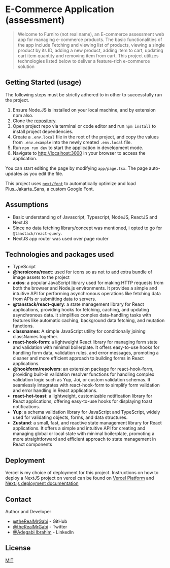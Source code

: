 # E-Commerce Application (assessment)

> Welcome to Furniro (not real name), an E-commerce assessment web app for managing e-commerce products. The basic functionalities of the app include Fetching and viewing list of products, viewing a single product by its ID, adding a new product, adding item to cart, updating cart item quantity and removing item from cart. This project utilizes technologies listed below to deliver a feature-rich e-commerce solution

## Getting Started (usage)

The following steps must be strictly adhered to in other to successfully run the project.

1. Ensure Node.JS is installed on your local machine, and by extension npm also.
2. Clone the [repository](https://github.com/theRealMrGabi/furniro-assessment).
3. Open project repo via terminal or code editor and run `npm install` to install project dependencies.
4. Create a `.env.local` file in the root of the project, and copy the values from `.env.example` into the newly created `.env.local` file.
5. Run `npm run dev` to start the application in development mode.
6. Navigate to [http://localhost:3000](http://localhost:3000) in your browser to access the application.

You can start editing the page by modifying `app/page.tsx`. The page auto-updates as you edit the file.

This project uses [`next/font`](https://nextjs.org/docs/basic-features/font-optimization) to automatically optimize and load Plus_Jakarta_Sans, a custom Google Font.

## Assumptions

- Basic understanding of Javascript, Typescript, NodeJS, ReactJS and NextJS
- Since no data fetching library/concept was mentioned, i opted to go for `@tanstack/react-query`.
- NextJS app router was used over page router

## Technologies and packages used

- TypeScript
- **@heroicons/react**: used for icons so as not to add extra bundle of image assets to the project
- **axios**: a popular JavaScript library used for making HTTP requests from both the browser and Node.js environments. It provides a simple and intuitive API for performing asynchronous operations like fetching data from APIs or submitting data to servers.
- **@tanstack/react-query**: a state management library for React applications, providing hooks for fetching, caching, and updating asynchronous data. It simplifies complex data-handling tasks with features like automatic caching, background data fetching, and mutation functions.
- **classnames**: A simple JavaScript utility for conditionally joining classNames together.
- **react-hook-form**: a lightweight React library for managing form state and validation with minimal boilerplate. It offers easy-to-use hooks for handling form data, validation rules, and error messages, promoting a cleaner and more efficient approach to building forms in React applications.
- **@hookform/resolvers**: an extension package for react-hook-form, providing built-in validation resolver functions for handling complex validation logic such as Yup, Joi, or custom validation schemas. It seamlessly integrates with react-hook-form to simplify form validation and error handling in React applications.
- **react-hot-toast**: a lightweight, customizable notification library for React applications, offering easy-to-use hooks for displaying toast notifications.
- **Yup**: a schema validation library for JavaScript and TypeScript, widely used for validating objects, forms, and data structures.
- **Zustand**: a small, fast, and reactive state management library for React applications. It offers a simple and intuitive API for creating and managing global or local state with minimal boilerplate, promoting a more straightforward and efficient approach to state management in React components

## Deployment

Vercel is my choice of deployment for this project. Instructions on how to deploy a NextJS project on vercel can be found on [Vercel Platform](https://vercel.com/new?utm_medium=default-template&filter=next.js&utm_source=create-next-app&utm_campaign=create-next-app-readme) and [Next.js deployment documentation](https://nextjs.org/docs/deployment)

## Contact

Author and Developer

- [@theRealMrGabi](https://www.github.com/therealmrgabi) - GitHub
- [@theRealMrGabi](https://www.twitter.com/therealmrgabi) - Twitter
- [@Adegabi Ibrahim](https://www.linkedin.com/in/ibrahimadegabi/) - LinkedIn

## License

[MIT](https://choosealicense.com/licenses/mit/)
